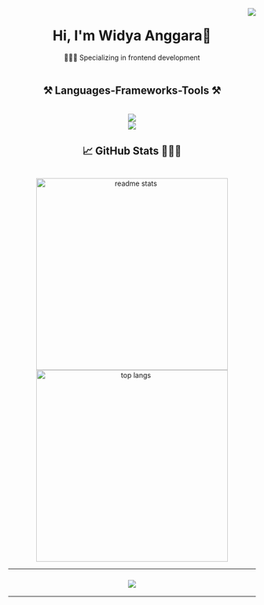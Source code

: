 <img align="right" src="https://visitor-badge.laobi.icu/badge?page_id=widyaanggara.widyaanggara&left_text=My%20Page%20Visitors" />

<h1 align="center">
  Hi, I'm Widya Anggara👋
</h1>

<div align="center">
  🧑🏻‍💻 Specializing in frontend development
</div>
<br>

<h2 align="center">⚒️ Languages-Frameworks-Tools ⚒️</h2>
<br/>
<div align="center">
    <img src="https://skillicons.dev/icons?i=html,css,javascript,bootstrap,tailwind,react,scss" /><br>
    <img src="https://skillicons.dev/icons?i=python,cpp,php,mysql,github,vscode,figma,git" /><br>
</div>

<h2 align="center">📈 GitHub Stats 🧑🏻‍💻</h2>
<div align="center">
  <br>
  <img width=390 src="https://github-readme-stats.vercel.app/api?username=widyaanggara&count_private=true&show_icons=true&theme=react&include_all_commits=true&border_radius=10" alt="readme stats" />
  <br>
  <img width=390 src="https://github-readme-stats.vercel.app/api/top-langs/?username=widyaanggara&hide=HTML&langs_count=8&layout=compact&theme=react&border_radius=10&size_weight=0.5&count_weight=0.5&exclude_repo=github-readme-stats" alt="top langs" />
</div>

<hr>

<h3 align="center">
  <img src="https://readme-typing-svg.herokuapp.com/?font=Righteous&size=25&center=true&vCenter=true&width=500&height=70&duration=4000&lines=Thanks+for+visiting!+✌️">
</h3>

<hr>
